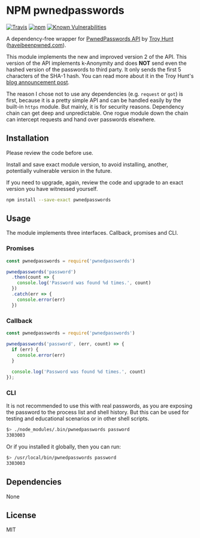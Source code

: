 # NPM pwnedpasswords

[![Travis](https://img.shields.io/travis/moltar/pwnedpasswords)]()
[![npm](https://img.shields.io/npm/dm/pwnedpasswords)]()
[![Known Vulnerabilities](https://snyk.io/test/npm/pwnedpasswords/badge.svg?style=flat-square&maxAge=2592000)](https://snyk.io/test/npm/pwnedpasswords)

A dependency-free wrapper for [PwnedPasswords API](https://haveibeenpwned.com/API/v2#PwnedPasswords) by [Troy Hunt](https://www.troyhunt.com/) ([haveibeenpwned.com](https://haveibeenpwned.com/)).

This module implements the new and improved version 2 of the API. This version of the API implements k-Anonymity and does **NOT** send even the hashed version of the passwords to third party. It only sends the first 5 characters of the SHA-1 hash. You can read more about it in the Troy Hunt's [blog announcement post](https://www.troyhunt.com/ive-just-launched-pwned-passwords-version-2/).

The reason I chose not to use any dependencies (e.g. `request` or `got`) is first, because it is a pretty simple API and can be handled easily by the built-in `https` module. But mainly, it is for security reasons. Dependency chain can get deep and unpredictable. One rogue module down the chain can intercept requests and hand over passwords elsewhere.

## Installation

Please review the code before use.

Install and save exact module version, to avoid installing, another, potentially vulnerable version in the future.

If you need to upgrade, again, review the code and upgrade to an exact version you have witnessed yourself.

```sh
npm install --save-exact pwnedpasswords
```

## Usage

The module implements three interfaces. Callback, promises and CLI.

### Promises

```js
const pwnedpasswords = require('pwnedpasswords')

pwnedpasswords('password')
  .then(count => {
    console.log('Password was found %d times.', count)
  })
  .catch(err => {
    console.error(err)
  })

```

### Callback

```js
const pwnedpasswords = require('pwnedpasswords')

pwnedpasswords('password', (err, count) => {
  if (err) {
  	console.error(err)
  }
  
  console.log('Password was found %d times.', count)
});
```

### CLI

It is not recommended to use this with real passwords, as you are exposing the password to the process list and shell history. But this can be used for testing and educational scenarios or in other shell scripts.

```sh
$> ./node_modules/.bin/pwnedpasswords password
3303003
```

Or if you installed it globally, then you can run:

```sh
$> /usr/local/bin/pwnedpasswords password
3303003
```

## Dependencies

None

## License

MIT